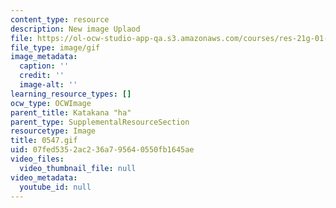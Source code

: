 ```yaml
---
content_type: resource
description: New image Uplaod
file: https://ol-ocw-studio-app-qa.s3.amazonaws.com/courses/res-21g-01-kana-spring-2010/07fed5352ac236a795640550fb1645ae_0547.gif
file_type: image/gif
image_metadata:
  caption: ''
  credit: ''
  image-alt: ''
learning_resource_types: []
ocw_type: OCWImage
parent_title: Katakana "ha"
parent_type: SupplementalResourceSection
resourcetype: Image
title: 0547.gif
uid: 07fed535-2ac2-36a7-9564-0550fb1645ae
video_files:
  video_thumbnail_file: null
video_metadata:
  youtube_id: null
---
```

